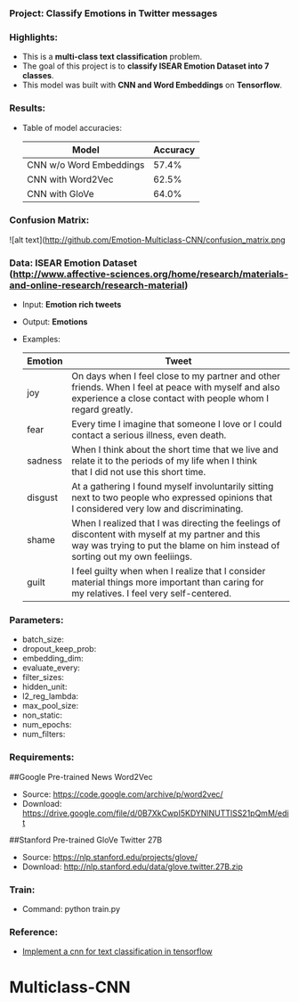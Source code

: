 ### Project: Classify Emotions in Twitter messages

### Highlights:
  - This is a **multi-class text classification** problem.
  - The goal of this project is to **classify ISEAR Emotion Dataset into 7 classes**.
  - This model was built with **CNN and Word Embeddings** on **Tensorflow**.

### Results:

  - Table of model accuracies:

    Model                   | Accuracy
    ------------------------|----------
    CNN w/o Word Embeddings | 57.4%
    CNN with Word2Vec       | 62.5%
    CNN with GloVe          | 64.0%

### Confusion Matrix:

![alt text](http://github.com/Emotion-Multiclass-CNN/confusion_matrix.png

### Data: ISEAR Emotion Dataset<br> (http://www.affective-sciences.org/home/research/materials-and-online-research/research-material)
  - Input: **Emotion rich tweets**
  - Output: **Emotions**
  - Examples:

    Emotion | Tweet
    --------|------------------------------------------------------------------------------------------------------
    joy     | On days when I feel close to my partner and other friends. When I feel at peace with myself and also <br>experience a close contact with people whom I regard greatly.
    fear    | Every time I imagine that someone I love or I could contact a serious illness, even death.
    sadness | When I think about the short time that we live and relate it to the periods of my life when I think <br> that I did not use this short time.
    disgust | At a gathering I found myself involuntarily sitting next to two people who expressed opinions that <br> I considered very low and discriminating.
    shame   | When I realized that I was directing the feelings of discontent with myself at my partner and this <br> way was trying to put the blame on him instead of sorting out my own feeliings.
    guilt   | I feel guilty when when I realize that I consider material things more important than caring for <br> my relatives. I feel very self-centered.


### Parameters:
  - batch_size:
  - dropout_keep_prob:
  - embedding_dim:
  - evaluate_every:
  - filter_sizes:
  - hidden_unit:
  - l2_reg_lambda:
  - max_pool_size:
  - non_static:
  - num_epochs:
  - num_filters:

### Requirements:
  ##Google Pre-trained News Word2Vec
  - Source: https://code.google.com/archive/p/word2vec/
  - Download: https://drive.google.com/file/d/0B7XkCwpI5KDYNlNUTTlSS21pQmM/edit

  ##Stanford Pre-trained GloVe Twitter 27B
  - Source: https://nlp.stanford.edu/projects/glove/
  - Download: http://nlp.stanford.edu/data/glove.twitter.27B.zip

### Train:
  - Command: python train.py
  
### Reference:
 - [Implement a cnn for text classification in tensorflow](http://www.wildml.com/2015/12/implementing-a-cnn-for-text-classification-in-tensorflow/)
# Multiclass-CNN
